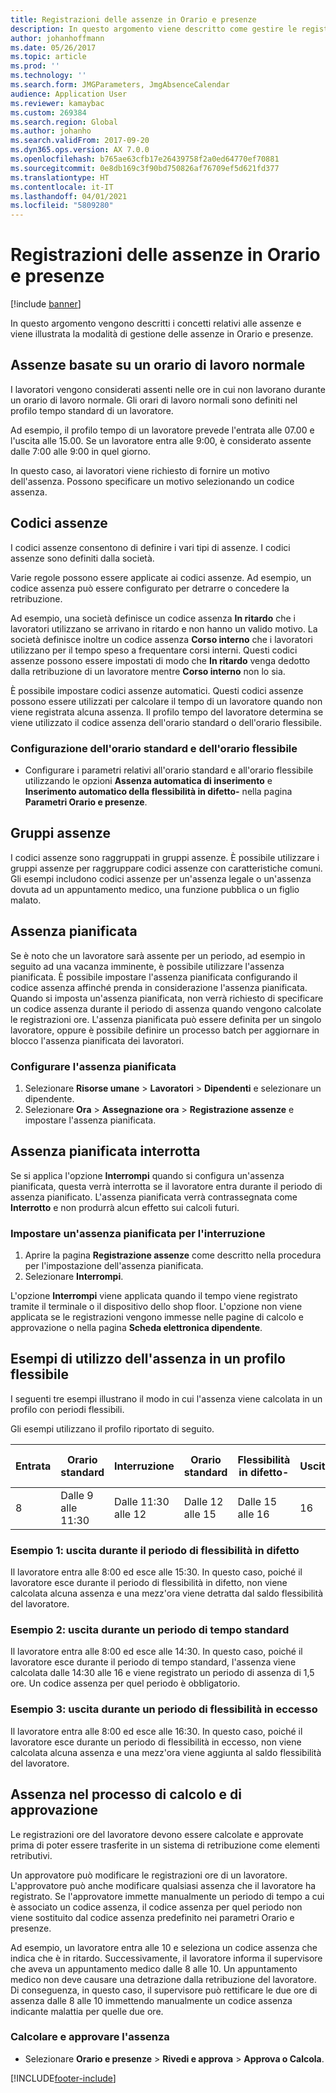 ```yaml
---
title: Registrazioni delle assenze in Orario e presenze
description: In questo argomento viene descritto come gestire le registrazioni delle assenze in Orario e presenze.
author: johanhoffmann
ms.date: 05/26/2017
ms.topic: article
ms.prod: ''
ms.technology: ''
ms.search.form: JMGParameters, JmgAbsenceCalendar
audience: Application User
ms.reviewer: kamaybac
ms.custom: 269384
ms.search.region: Global
ms.author: johanho
ms.search.validFrom: 2017-09-20
ms.dyn365.ops.version: AX 7.0.0
ms.openlocfilehash: b765ae63cfb17e26439758f2a0ed64770ef70881
ms.sourcegitcommit: 0e8db169c3f90bd750826af76709ef5d621fd377
ms.translationtype: HT
ms.contentlocale: it-IT
ms.lasthandoff: 04/01/2021
ms.locfileid: "5809280"
---
```

# <a name="absence-registration-in-time-and-attendance"></a>Registrazioni delle assenze in Orario e presenze

[!include [banner](../includes/banner.md)]

In questo argomento vengono descritti i concetti relativi alle assenze e viene illustrata la modalità di gestione delle assenze in Orario e presenze.

## <a name="absence-that-is-based-on-regular-work-hours"></a>Assenze basate su un orario di lavoro normale

I lavoratori vengono considerati assenti nelle ore in cui non lavorano durante un orario di lavoro normale. Gli orari di lavoro normali sono definiti nel profilo tempo standard di un lavoratore.

Ad esempio, il profilo tempo di un lavoratore prevede l'entrata alle 07.00 e l'uscita alle 15.00. Se un lavoratore entra alle 9:00, è considerato assente dalle 7:00 alle 9:00 in quel giorno.

In questo caso, ai lavoratori viene richiesto di fornire un motivo dell'assenza. Possono specificare un motivo selezionando un codice assenza.

## <a name="absence-codes"></a>Codici assenze

I codici assenze consentono di definire i vari tipi di assenze. I codici assenze sono definiti dalla società.

Varie regole possono essere applicate ai codici assenze. Ad esempio, un codice assenza può essere configurato per detrarre o concedere la retribuzione.

Ad esempio, una società definisce un codice assenza **In ritardo** che i lavoratori utilizzano se arrivano in ritardo e non hanno un valido motivo. La società definisce inoltre un codice assenza **Corso interno** che i lavoratori utilizzano per il tempo speso a frequentare corsi interni. Questi codici assenze possono essere impostati di modo che **In ritardo** venga dedotto dalla retribuzione di un lavoratore mentre **Corso interno** non lo sia.

È possibile impostare codici assenze automatici. Questi codici assenze possono essere utilizzati per calcolare il tempo di un lavoratore quando non viene registrata alcuna assenza. Il profilo tempo del lavoratore determina se viene utilizzato il codice assenza dell'orario standard o dell'orario flessibile.

### <a name="set-up-standard-time-and-flex-time"></a>Configurazione dell'orario standard e dell'orario flessibile

- Configurare i parametri relativi all'orario standard e all'orario flessibile utilizzando le opzioni **Assenza automatica di inserimento** e **Inserimento automatico della flessibilità in difetto-** nella pagina **Parametri Orario e presenze**.

## <a name="absence-groups"></a>Gruppi assenze

I codici assenze sono raggruppati in gruppi assenze. È possibile utilizzare i gruppi assenze per raggruppare codici assenze con caratteristiche comuni. Gli esempi includono codici assenze per un'assenza legale o un'assenza dovuta ad un appuntamento medico, una funzione pubblica o un figlio malato.

## <a name="planned-absence"></a>Assenza pianificata

Se è noto che un lavoratore sarà assente per un periodo, ad esempio in seguito ad una vacanza imminente, è possibile utilizzare l'assenza pianificata. È possibile impostare l'assenza pianificata configurando il codice assenza affinché prenda in considerazione l'assenza pianificata. Quando si imposta un'assenza pianificata, non verrà richiesto di specificare un codice assenza durante il periodo di assenza quando vengono calcolate le registrazioni ore. L'assenza pianificata può essere definita per un singolo lavoratore, oppure è possibile definire un processo batch per aggiornare in blocco l'assenza pianificata dei lavoratori.

### <a name="set-up-planned-absence"></a>Configurare l'assenza pianificata

1. Selezionare **Risorse umane** &gt; **Lavoratori** &gt; **Dipendenti** e selezionare un dipendente.
2. Selezionare **Ora** &gt; **Assegnazione ora** &gt; **Registrazione assenze** e impostare l'assenza pianificata.

## <a name="interrupted-planned-absence"></a>Assenza pianificata interrotta

Se si applica l'opzione **Interrompi** quando si configura un'assenza pianificata, questa verrà interrotta se il lavoratore entra durante il periodo di assenza pianificato. L'assenza pianificata verrà contrassegnata come **Interrotto** e non produrrà alcun effetto sui calcoli futuri.

### <a name="set-up-a-planned-absence-for-interruption"></a>Impostare un'assenza pianificata per l'interruzione

1. Aprire la pagina **Registrazione assenze** come descritto nella procedura per l'impostazione dell'assenza pianificata.
2. Selezionare **Interrompi**.

L'opzione **Interrompi** viene applicata quando il tempo viene registrato tramite il terminale o il dispositivo dello shop floor. L'opzione non viene applicata se le registrazioni vengono immesse nelle pagine di calcolo e approvazione o nella pagina **Scheda elettronica dipendente**.

## <a name="examples-of-the-use-of-absence-in-a-flex-profile"></a>Esempi di utilizzo dell'assenza in un profilo flessibile

I seguenti tre esempi illustrano il modo in cui l'assenza viene calcolata in un profilo con periodi flessibili.

Gli esempi utilizzano il profilo riportato di seguito.

| Entrata | Orario standard    | Interruzione             | Orario standard | Flessibilità in difetto-        | Uscita | Flessibilità in eccesso        |
|----------|------------------|-------------------|---------------|--------------|-----------|--------------|
| 8     | Dalle 9 alle 11:30 | Dalle 11:30 alle 12 | Dalle 12 alle 15 | Dalle 15 alle 16 | 16      | Dalle 15 alle 16 |

### <a name="example-1-signing-out-during-a-flex--period"></a>Esempio 1: uscita durante il periodo di flessibilità in difetto

Il lavoratore entra alle 8:00 ed esce alle 15:30. In questo caso, poiché il lavoratore esce durante il periodo di flessibilità in difetto, non viene calcolata alcuna assenza e una mezz'ora viene detratta dal saldo flessibilità del lavoratore.

### <a name="example-2-signing-out-in-during-standard-time-period"></a>Esempio 2: uscita durante un periodo di tempo standard

Il lavoratore entra alle 8:00 ed esce alle 14:30. In questo caso, poiché il lavoratore esce durante il periodo di tempo standard, l'assenza viene calcolata dalle 14:30 alle 16 e viene registrato un periodo di assenza di 1,5 ore. Un codice assenza per quel periodo è obbligatorio.

### <a name="example-3-signing-out-during-a-flex-period"></a>Esempio 3: uscita durante un periodo di flessibilità in eccesso

Il lavoratore entra alle 8:00 ed esce alle 16:30. In questo caso, poiché il lavoratore esce durante un periodo di flessibilità in eccesso, non viene calcolata alcuna assenza e una mezz'ora viene aggiunta al saldo flessibilità del lavoratore.

## <a name="absence-in-the-calculation-and-approval-process"></a>Assenza nel processo di calcolo e di approvazione

Le registrazioni ore del lavoratore devono essere calcolate e approvate prima di poter essere trasferite in un sistema di retribuzione come elementi retributivi.

Un approvatore può modificare le registrazioni ore di un lavoratore. L'approvatore può anche modificare qualsiasi assenza che il lavoratore ha registrato. Se l'approvatore immette manualmente un periodo di tempo a cui è associato un codice assenza, il codice assenza per quel periodo non viene sostituito dal codice assenza predefinito nei parametri Orario e presenze.

Ad esempio, un lavoratore entra alle 10 e seleziona un codice assenza che indica che è in ritardo. Successivamente, il lavoratore informa il supervisore che aveva un appuntamento medico dalle 8 alle 10. Un appuntamento medico non deve causare una detrazione dalla retribuzione del lavoratore. Di conseguenza, in questo caso, il supervisore può rettificare le due ore di assenza dalle 8 alle 10 immettendo manualmente un codice assenza indicante malattia per quelle due ore.

### <a name="calculate-and-approve-absence"></a>Calcolare e approvare l'assenza

- Selezionare **Orario e presenze** &gt; **Rivedi e approva** &gt; **Approva o Calcola**.


[!INCLUDE[footer-include](../../includes/footer-banner.md)]
